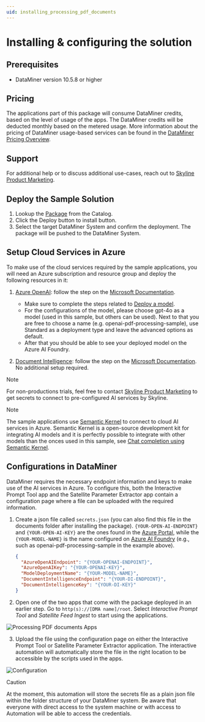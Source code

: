 ```yaml
---
uid: installing_processing_pdf_documents
---
```


# Installing & configuring the solution

## Prerequisites

- DataMiner version 10.5.8 or higher

## Pricing

The applications part of this package will consume DataMiner credits, based on the level of usage of the apps. The DataMiner credits will be deducted monthly based on the metered usage. More information about the pricing of DataMiner usage-based services can be found in the [DataMiner Pricing Overview](https://docs.dataminer.services/dataminer-overview/Pricing/Pricing_Usage_based_service.html).

## Support

For additional help or to discuss additional use-cases, reach out to [Skyline Product Marketing](mailto:team.product.marketing@skyline.be).

## Deploy the Sample Solution

1. Lookup the [Package](https://catalog.dataminer.services/details/cb4988f9-f3e5-45b7-aade-144f21e9755a) from the Catalog.
2. Click the Deploy button to install button.
3. Select the target DataMiner System and confirm the deployment. The package will be pushed to the DataMiner System.

## Setup Cloud Services in Azure

To make use of the cloud services required by the sample applications, you will need an Azure subscription and resource group and deploy the following resources in it:

1. [Azure OpenAI](https://azuremarketplace.microsoft.com/en-us/marketplace/apps/Microsoft.CognitiveServicesOpenAI?tab=Overview): follow the step on the [Microsoft Documentation](https://learn.microsoft.com/en-us/azure/ai-services/openai/how-to/create-resource?pivots=web-portal).

    - Make sure to complete the steps related to [Deploy a model](https://learn.microsoft.com/en-us/azure/ai-services/openai/how-to/create-resource?pivots=web-portal#deploy-a-model).
    - For the configurations of the model, please choose gpt-4o as a model (used in this sample, but others can be used). Next to that you are free to choose a name (e.g. openai-pdf-processing-sample), use Standard as a deployment type and leave the advanced options as default.
    - After that you should be able to see your deployed model on the Azure AI Foundry.

2. [Document Intelligence](https://azuremarketplace.microsoft.com/en-us/marketplace/apps/Microsoft.CognitiveServicesFormRecognizer?tab=Overview): follow the step on the [Microsoft Documentation](https://learn.microsoft.com/en-us/azure/ai-services/document-intelligence/how-to-guides/create-document-intelligence-resource?view=doc-intel-4.0.0). No additional setup required.

> [!NOTE]
> For non-productions trials, feel free to contact [Skyline Product Marketing](mailto:team.product.marketing@skyline.be) to get secrets to connect to pre-configured AI services by Skyline.

> [!NOTE]
> The sample applications use [Semantic Kernel](https://learn.microsoft.com/en-us/semantic-kernel/overview/) to connect to cloud AI services in Azure. Semantic Kernel is a open-source development kit for integrating AI models and it is perfectly possible to integrate with other models than the onces used in this sample, see [Chat completion using Semantic Kernel](https://learn.microsoft.com/en-us/semantic-kernel/concepts/ai-services/chat-completion/?tabs=csharp-AzureOpenAI%2Cpython-AzureOpenAI%2Cjava-AzureOpenAI&pivots=programming-language-csharp).

## Configurations in DataMiner

DataMiner requires the necessary endpoint information and keys to make use of the AI services in Azure. To configure this, both the Interactive Prompt Tool app and the Satellite Parameter Extractor app contain a configuration page where a file can be uploaded with the required information.

1. Create a json file called `secrets.json` (you can also find this file in the documents folder after installing the package). `{YOUR-OPEN-AI-ENDPOINT}` and `{YOUR-OPEN-AI-KEY}` are the ones found in the [Azure Portal](https://portal.azure.com/), while the `{YOUR-MODEL-NAME}` is the name configured on [Azure AI Foundry](https://ai.azure.com/) (e.g., such as openai-pdf-processing-sample in the example above).

    ```json
    {
      "AzureOpenAIEndpoint": "{YOUR-OPENAI-ENDPOINT}",
      "AzureOpenAIKey": "{YOUR-OPENAI-KEY}",
      "ModelDeploymentName": "{YOUR-MODEL-NAME}",
      "DocumentIntelligenceEndpoint": "{YOUR-DI-ENDPOINT}",
      "DocumentIntelligenceKey": "{YOUR-DI-KEY}"
    }
    ```

2. Open one of the two apps that come with the package deployed in an earlier step. Go to `http(s)://[DMA name]/root`. Select *Interactive Prompt Tool* and *Satellite Feed Ingest*  to start using the applications.

![Processing PDF documents Apps](~/dataminer/images/pdf_processing_AI_Apps.png)

3. Upload the file using the configuration page on either the Interactive Prompt Tool or Satellite Parameter Extractor application. The interactive automation will automatically store the file in the right location to be accessible by the scripts used in the apps.

![Configuration](~/dateminer/images/pdf_processing_AI_configuration.png)

> [!CAUTION]
> At the moment, this automation will store the secrets file as a plain json file within the folder structure of your DataMiner system. Be aware that everyone with direct access to the system machine or with access to Automation will be able to access the credentials.
